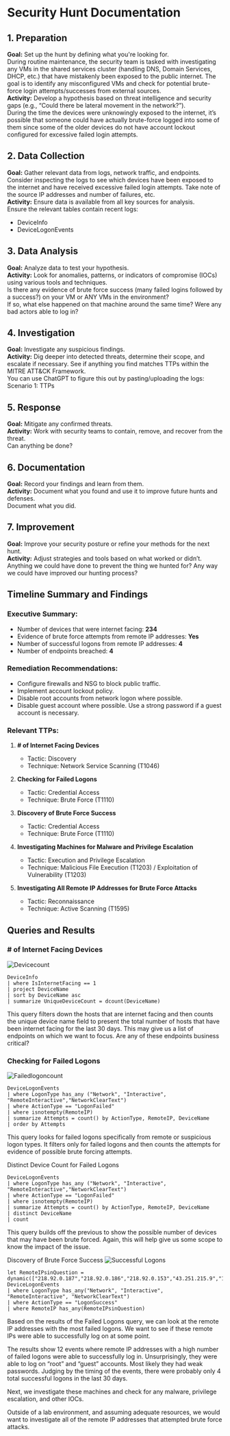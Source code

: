 # Security Hunt Documentation

## 1. Preparation
**Goal:** Set up the hunt by defining what you're looking for.  
During routine maintenance, the security team is tasked with investigating any VMs in the shared services cluster (handling DNS, Domain Services, DHCP, etc.) that have mistakenly been exposed to the public internet. The goal is to identify any misconfigured VMs and check for potential brute-force login attempts/successes from external sources.  
**Activity:** Develop a hypothesis based on threat intelligence and security gaps (e.g., “Could there be lateral movement in the network?”).  
During the time the devices were unknowingly exposed to the internet, it’s possible that someone could have actually brute-force logged into some of them since some of the older devices do not have account lockout configured for excessive failed login attempts.

## 2. Data Collection
**Goal:** Gather relevant data from logs, network traffic, and endpoints.  
Consider inspecting the logs to see which devices have been exposed to the internet and have received excessive failed login attempts. Take note of the source IP addresses and number of failures, etc.  
**Activity:** Ensure data is available from all key sources for analysis.  
Ensure the relevant tables contain recent logs:
- DeviceInfo
- DeviceLogonEvents

## 3. Data Analysis
**Goal:** Analyze data to test your hypothesis.  
**Activity:** Look for anomalies, patterns, or indicators of compromise (IOCs) using various tools and techniques.  
Is there any evidence of brute force success (many failed logins followed by a success?) on your VM or ANY VMs in the environment?  
If so, what else happened on that machine around the same time? Were any bad actors able to log in?

## 4. Investigation
**Goal:** Investigate any suspicious findings.  
**Activity:** Dig deeper into detected threats, determine their scope, and escalate if necessary. See if anything you find matches TTPs within the MITRE ATT&CK Framework.  
You can use ChatGPT to figure this out by pasting/uploading the logs: Scenario 1: TTPs

## 5. Response
**Goal:** Mitigate any confirmed threats.  
**Activity:** Work with security teams to contain, remove, and recover from the threat.  
Can anything be done?

## 6. Documentation
**Goal:** Record your findings and learn from them.  
**Activity:** Document what you found and use it to improve future hunts and defenses.  
Document what you did.

## 7. Improvement
**Goal:** Improve your security posture or refine your methods for the next hunt.  
**Activity:** Adjust strategies and tools based on what worked or didn’t.  
Anything we could have done to prevent the thing we hunted for? Any way we could have improved our hunting process?

## Timeline Summary and Findings
### Executive Summary:
- Number of devices that were internet facing: **234**
- Evidence of brute force attempts from remote IP addresses: **Yes**
- Number of successful logons from remote IP addresses: **4**
- Number of endpoints breached: **4**

### Remediation Recommendations:
- Configure firewalls and NSG to block public traffic.
- Implement account lockout policy.
- Disable root accounts from network logon where possible.
- Disable guest account where possible. Use a strong password if a guest account is necessary.

### Relevant TTPs:
1. **# of Internet Facing Devices**
   - Tactic: Discovery
   - Technique: Network Service Scanning (T1046)

2. **Checking for Failed Logons**
   - Tactic: Credential Access
   - Technique: Brute Force (T1110)

3. **Discovery of Brute Force Success**
   - Tactic: Credential Access
   - Technique: Brute Force (T1110)

4. **Investigating Machines for Malware and Privilege Escalation**
   - Tactic: Execution and Privilege Escalation
   - Technique: Malicious File Execution (T1203) / Exploitation of Vulnerability (T1203)

5. **Investigating All Remote IP Addresses for Brute Force Attacks**
   - Tactic: Reconnaissance
   - Technique: Active Scanning (T1595)

## Queries and Results
### # of Internet Facing Devices
![Devicecount](https://github.com/user-attachments/assets/93cf47dc-0104-4670-9ebc-75c445f87f38)

```kql
DeviceInfo
| where IsInternetFacing == 1
| project DeviceName
| sort by DeviceName asc
| summarize UniqueDeviceCount = dcount(DeviceName)
```

This query filters down the hosts that are internet facing and then counts the unique device name field to present the total number of hosts that have been internet facing for the last 30 days. This may give us a list of endpoints on which we want to focus. Are any of these endpoints business critical?

### Checking for Failed Logons

![Failedlogoncount](https://github.com/user-attachments/assets/60f06bf7-1354-4a96-81de-8ba987696014)

```kql
DeviceLogonEvents
| where LogonType has_any ("Network", "Interactive", "RemoteInteractive","NetworkClearText")
| where ActionType == "LogonFailed"
| where isnotempty(RemoteIP)
| summarize Attempts = count() by ActionType, RemoteIP, DeviceName
| order by Attempts
```
This query looks for failed logons specifically from remote or suspicious logon types. It filters only for failed logons and then counts the attempts for evidence of possible brute forcing attempts.

Distinct Device Count for Failed Logons

```kql
DeviceLogonEvents
| where LogonType has_any ("Network", "Interactive", "RemoteInteractive","NetworkClearText")
| where ActionType == "LogonFailed"
| where isnotempty(RemoteIP)
| summarize Attempts = count() by ActionType, RemoteIP, DeviceName
| distinct DeviceName
| count
```
This query builds off the previous to show the possible number of devices that may have been brute forced. Again, this will help give us some scope to know the impact of the issue.

Discovery of Brute Force Success
![Successful Logons](https://github.com/user-attachments/assets/caaadc56-54c5-481e-9f48-ebca347f9ba1)

```kql
let RemoteIPsinQuestion = dynamic(["218.92.0.187","218.92.0.186","218.92.0.153","43.251.215.9","196.251.84.225","80.94.95.90","115.245.191.82","185.243.96.107","45.88.186.251"]);
DeviceLogonEvents
| where LogonType has_any("Network", "Interactive", "RemoteInteractive", "NetworkClearText")
| where ActionType == "LogonSuccess"
| where RemoteIP has_any(RemoteIPsinQuestion)
```
Based on the results of the Failed Logons query, we can look at the remote IP addresses with the most failed logons. We want to see if these remote IPs were able to successfully log on at some point.

The results show 12 events where remote IP addresses with a high number of failed logons were able to successfully log in. Unsurprisingly, they were able to log on “root” and “guest” accounts. Most likely they had weak passwords. Judging by the timing of the events, there were probably only 4 total successful logons in the last 30 days.

Next, we investigate these machines and check for any malware, privilege escalation, and other IOCs.

Outside of a lab environment, and assuming adequate resources, we would want to investigate all of the remote IP addresses that attempted brute force attacks.

